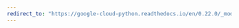 ```yaml
---
redirect_to: "https://google-cloud-python.readthedocs.io/en/0.22.0/_modules/google/cloud/logging/handlers/handlers.html"
---
```

